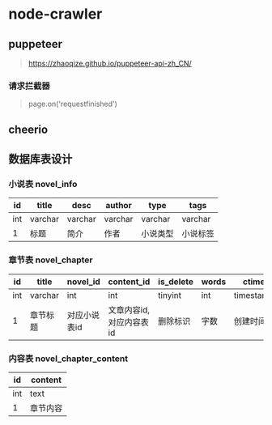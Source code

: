 # node-crawler

## puppeteer

> https://zhaoqize.github.io/puppeteer-api-zh_CN/

### 请求拦截器

> page.on('requestfinished') 

## cheerio

## 数据库表设计

### 小说表 novel_info

| id  |  title  |  desc  |  author  |   type  |  tags |
| --- | ------- | ------ | -------- | ------- | ----- |
| int | varchar | varchar | varchar | varchar | varchar |
| 1   |   标题  |   简介   |   作者  | 小说类型 | 小说标签 |

### 章节表 novel_chapter

| id |  title  | novel_id | content_id | is_delete |  words | ctime | mtime |
| --- | ------ | -------- | ---------- | --------- | ----- | ------ | ------ |
| int | varchar |    int   | int | tinyint | int | timestamp | timestamp |
| 1   | 章节标题 |  对应小说表id  |   文章内容id,对应内容表id  | 删除标识 | 字数 | 创建时间 | 修改时间 |

### 内容表 novel_chapter_content

| id  | content |
| --- | ------- |
| int |   text  |
| 1   | 章节内容 |
